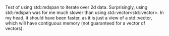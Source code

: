 Test of using std::mdspan to iterate over 2d data. 
Surprisingly, using std::mdspan was for me much slower than using std::vector<std::vector<T>>. 
In my head, it should have been faster, as it is just a view of a std::vector<T>, which will have contiguous memory (not guaranteed for a vector of vectors). 
